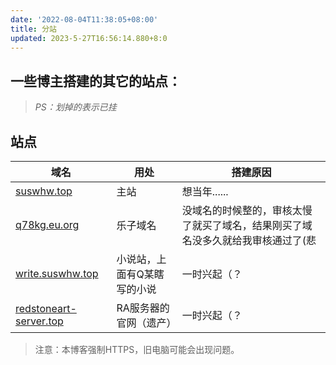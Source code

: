 ```yaml
---
date: '2022-08-04T11:38:05+08:00'
title: 分站
updated: 2023-5-27T16:56:14.880+8:0
---
```

## 一些博主搭建的其它的站点：

> *PS：划掉的表示已挂*

## 站点

| 域名 | 用处 | 搭建原因 |
| --- | --- | --- |
| <a href="https://suswhw.top">suswhw.top</a> | 主站  | 想当年...... |
| <a href="https://q78kg.eu.org">q78kg.eu.org</a> | 乐子域名 | 没域名的时候整的，审核太慢了就买了域名，结果刚买了域名没多久就给我审核通过了(悲 |
| <a href="https://write.suswhw.top">write.suswhw.top</a> | 小说站，上面有Q某瞎写的小说 | 一时兴起（？ |
| <a href="https://redstoneart-server.top">redstoneart-server.top</a> | RA服务器的官网（遗产） | 一时兴起（？ |

> 注意：本博客强制HTTPS，旧电脑可能会出现问题。

<style>
#article-container a:not(.post-meta__tags):not(img):not(a[data-fancybox]):hover{
    border-radius: 6px;
    background-color: #425aef;
    text-decoration: none!important;
    color:#fff!important;
    border:none;
    box-shadow: #dadada 0 0 8px 2px;
}
#article-container a:not(.post-meta__tags):not(.headerlink):not(a[data-fancybox]){
    /* padding:0 2px; */
    /* text-decoration: 1px solid #425aef; */
    /* text-decoration: underline; */
    border-bottom: 2px solid #425aef;
    color:var(--font-color);
    padding:4px
}
</style>
